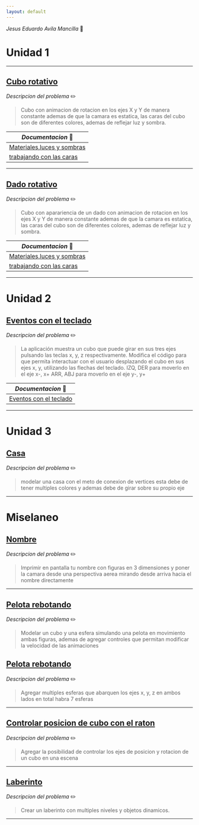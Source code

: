 ```yaml
---
layout: default
---
```


<script>window.onload = function() {
  var link = top.document.createElement("link");
  link.type = "image/x-icon";
  link.rel = "shortcut icon";
  link.href = "https://raw.githubusercontent.com/YOURMATADOR/GraficosPorComputadora1/master/docs/public/img/favicon.ico";
  top.document.getElementsByTagName("head")[0].appendChild(link);
} </script>

  _Jesus Eduardo Avila Mancilla_ :penguin:

# Unidad 1

---
## [Cubo rotativo](/caras3D/cubo.html)

_Descripcion del problema_ :pencil2:



> Cubo con animacion de rotacion en los ejes X y Y de manera constante ademas de que la camara es estatica, las caras del cubo son de diferentes colores, ademas de reflejar luz y sombra.

 _Documentacion_ :page_with_curl: | 
---------|
 [Materiales,luces y sombras](/pdf/materiales_luces_y_sombras.pdf) | 
  [trabajando con las caras](/pdf/trabajando_con_las_caras.pdf) | 
 
 ---

## [Dado rotativo](/dado/cubo.html)

_Descripcion del problema_ :pencil2:



> Cubo con aparariencia de un dado con animacion de rotacion en los ejes X y Y de manera constante ademas de que la camara es estatica, las caras del cubo son de diferentes colores, ademas de reflejar luz y sombra.

 _Documentacion_ :page_with_curl: | 
---------|
 [Materiales,luces y sombras](/pdf/materiales_luces_y_sombras.pdf) | 
  [trabajando con las caras](/pdf/trabajando_con_las_caras.pdf) | 
 
 ---

# Unidad 2

## [Eventos con el teclado](/teclado/teclado.html)

_Descripcion del problema_ :pencil2:



> La aplicación muestra un cubo que puede girar en sus tres ejes pulsando las teclas x, y, z respectivamente. Modifica el código para que permita interactuar con el usuario desplazando el cubo en sus ejes x, y, utilizando las flechas del teclado. IZQ, DER para moverlo en el eje x-, x+ ARR, ABJ para moverlo en el eje y-, y+

 _Documentacion_ :page_with_curl: | 
---------|
 [Eventos con el teclado](/pdf/teclado.pdf) | 

 ---

# Unidad 3

## [Casa](/2Den3D/casa.html)

_Descripcion del problema_ :pencil2:



> modelar una casa con el meto de conexion de vertices esta debe de tener multiples colores y ademas debe de girar sobre su propio eje

 ---

# Miselaneo 


## [Nombre](/nombre/index.html)

_Descripcion del problema_ :pencil2:



> Imprimir en pantalla tu nombre con figuras en 3 dimensiones y poner la camara desde una perspectiva aerea mirando desde arriva hacia el nombre directamente

--- 

## [Pelota rebotando](/modeloPelota/index.html)

_Descripcion del problema_ :pencil2:

> Modelar un cubo y una esfera simulando una pelota en movimiento ambas figuras, ademas de agregar controles que permitan modificar la velocidad de las animaciones

## [Pelota rebotando](/modeloPelota/index.html)

_Descripcion del problema_ :pencil2:

> Agregar multiples esferas que abarquen los ejes x, y, z  en ambos lados en total habra 7 esferas

---

## [Controlar posicion de cubo con el raton](/control_raton/track.html)

_Descripcion del problema_ :pencil2:

> Agregar la posibilidad de controlar los ejes de posicion y rotacion de un cubo en una escena

---

## [Laberinto](/laberinto/base2.html)

_Descripcion del problema_ :pencil2:

> Crear un laberinto con multiples niveles y objetos dinamicos.


---

